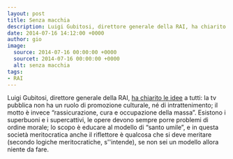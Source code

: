```yaml
---
layout: post
title: Senza macchia
description: Luigi Gubitosi, direttore generale della RAI, ha chiarito le idee a tutti
date: 2014-07-16 14:12:00 +0000
author: gio
image:
  source: 2014-07-16 00:00:00 +0000
  sourcet: 2014-07-16 00:00:00 +0000
  alt: senza macchia
tags:
- RAI
---
```


Luigi Gubitosi, direttore generale della RAI, [ha chiarito le idee][link1] a tutti: la tv pubblica non ha un ruolo di promozione culturale, né di intrattenimento; il motto è invece “rassicurazione, cura e occupazione della massa”. Esistono i superbuoni e i supercattivi, le opere devono sempre porre problemi di ordine morale; lo scopo è educare al modello di “santo umile”, e in questa società meritocratica anche il riflettore è qualcosa che si deve meritare (secondo logiche meritocratiche, s''intende), se non sei un modello allora niente da fare.


[link1]: http://www.huffingtonpost.it/2014/07/15/luigi-gubitosi-rai-gomorra_n_5587789.html
